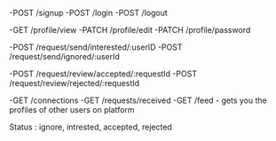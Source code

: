 

-POST /signup
-POST /login
-POST /logout


-GET /profile/view
-PATCH /profile/edit
-PATCH /profile/password


-POST /request/send/interested/:userID
-POST /request/send/ignored/:userId

-POST /request/review/accepted/:requestId
-POST /request/review/rejected/:requestId

-GET /connections
-GET /requests/received
-GET /feed - gets you the profiles of other users on platform


Status : ignore, intrested, accepted, rejected